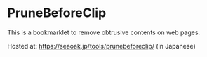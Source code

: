 # PruneBeforeClip

This is a bookmarklet to remove obtrusive contents on web pages.

Hosted at:
https://seaoak.jp/tools/prunebeforeclip/
(in Japanese)
